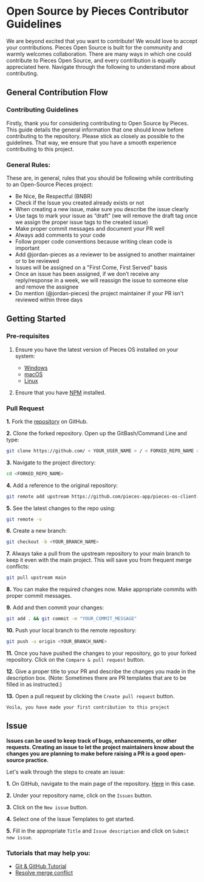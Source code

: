 # Open Source by Pieces Contributor Guidelines

We are beyond excited that you want to contribute! We would love to accept your
contributions. Pieces Open Source is built for the community and warmly welcomes
collaboration. There are many ways in which one could contribute to Pieces Open
Source, and every contribution is equally appreciated here. Navigate through the
following to understand more about contributing.

## General Contribution Flow

### Contributing Guidelines

Firstly, thank you for considering contributing to Open Source by Pieces. This
guide details the general information that one should know before contributing
to the repository. Please stick as closely as possible to the guidelines. That
way, we ensure that you have a smooth experience contributing to this project.

### General Rules:

These are, in general, rules that you should be following while contributing to
an Open-Source Pieces project:

-   Be Nice, Be Respectful (BNBR)
-   Check if the Issue you created already exists or not
-   When creating a new issue, make sure you describe the issue clearly
-   Use tags to mark your issue as “draft” (we will remove the draft tag once we
    assign the proper issue tags to the created issue)
-   Make proper commit messages and document your PR well
-   Always add comments to your code
-   Follow proper code conventions because writing clean code is important
-   Add @jordan-pieces as a reviewer to be assigned to another maintainer or to
    be reviewed
-   Issues will be assigned on a "First Come, First Served" basis
-   Once an issue has been assigned, if we don’t receive any reply/response in a
    week, we will reassign the issue to someone else and remove the assignee
-   Do mention (@jordan-pieces) the project maintainer if your PR isn't reviewed
    within three days

## Getting Started

### Pre-requisites

1. Ensure you have the latest version of Pieces OS installed on your system:

    - [Windows](https://docs.pieces.app/installation-getting-started/windows)
    - [macOS](https://docs.pieces.app/installation-getting-started/macos)
    - [Linux](https://docs.pieces.app/installation-getting-started/linux)

2. Ensure that you have
   [NPM](https://docs.npmjs.com/downloading-and-installing-node-js-and-npm)
   installed.

### Pull Request

**1.** Fork the
[repository](https://github.com/pieces-app/pieces-os-client-sdk-for-typescript)
on GitHub.

**2.** Clone the forked repository. Open up the GitBash/Command Line and type:

```bash
git clone https://github.com/ < YOUR_USER_NAME > / < FORKED_REPO_NAME > .git
```

**3.** Navigate to the project directory:

```bash
cd <FORKED_REPO_NAME>
```

**4.** Add a reference to the original repository:

```bash
git remote add upstream https://github.com/pieces-app/pieces-os-client-sdk-for-typescript
```

**5.** See the latest changes to the repo using:

```bash
git remote -v
```

**6.** Create a new branch:

```bash
git checkout -b <YOUR_BRANCH_NAME>
```

**7.** Always take a pull from the upstream repository to your main branch to
keep it even with the main project. This will save you from frequent merge
conflicts:

```bash
git pull upstream main
```

**8.** You can make the required changes now. Make appropriate commits with
proper commit messages.

**9.** Add and then commit your changes:

```bash
git add . && git commit -m "YOUR_COMMIT_MESSAGE"
```

**10.** Push your local branch to the remote repository:

```bash
git push -u origin <YOUR_BRANCH_NAME>
```

**11.** Once you have pushed the changes to your repository, go to your forked
repository. Click on the `Compare & pull request` button.

**12.** Give a proper title to your PR and describe the changes you made in the
description box. (Note: Sometimes there are PR templates that are to be filled
in as instructed.)

**13.** Open a pull request by clicking the `Create pull request` button.

`Voila, you have made your first contribution to this project`

## Issue

**Issues can be used to keep track of bugs, enhancements, or other requests.
Creating an issue to let the project maintainers know about the changes you are
planning to make before raising a PR is a good open-source practice.** <br>

Let's walk through the steps to create an issue:

**1.** On GitHub, navigate to the main page of the repository.
[Here](https://github.com/.git) in this case.

**2.** Under your repository name, click on the `Issues` button.

**3.** Click on the `New issue` button.

**4.** Select one of the Issue Templates to get started.

**5.** Fill in the appropriate `Title` and `Issue description` and click on
`Submit new issue`.

### Tutorials that may help you:

-   [Git & GitHub Tutorial](https://www.youtube.com/watch?v=RGOj5yH7evk)
-   [Resolve merge conflict](https://docs.github.com/en/free-pro-team@latest/github/collaborating-with-issues-and-pull-requests/resolving-a-merge-conflict-on-github)
